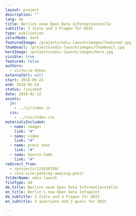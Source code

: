 ```yaml
---
layout: project
description: ""
lang: de
title: Berlins neue Open Data Informationstelle
subtitle: 3 Ziele und 3 Fragen für ODIS
type: publication
colorMode: dark
featuredImage: /projects/odis-launch/images/featured.jpg
thumbnail: /projects/odis-launch/images/thumbnail.jpg
heroImage: /projects/odis-launch/images/hero.jpg
visible: true
featured: false
authors:
  - victoria-dykes
externalUrl: null
start: 2018-05-23
end: 2018-05-24
status: finished
date: 2019-02-12
assets:
  js:
    - ../js/index.js
  css:
    - ../css/index.css
materialsIncluded:
  - name: images
    link: "#"
  - name: video
    link: "#"
  - name: press text
    link: "#"
  - name: Source Code
    link: "#"
redirect_from:
  - /projects/123456789/
  - /old-site-path/my-amazing-post/
folderName: odis-launch
fileType: md
de_title: Berlins neue Open Data Informationstelle
en_title: Berlin's new Open Data Infopoint
de_subtitle: 3 Ziele und 3 Fragen für ODIS
en_subtitle: 3 questions and 3 goals for ODIS

---
```

